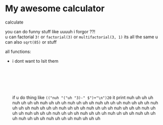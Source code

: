 # My awesome calculator

calculate

you can do funny stuff like uuuuh i forgor ??!<br>
u can factorial `3!` or `factorial(3)` or `multifactorial(3, 1)` its all the same
u can also `sqrt(85)` or stuff <br>

all functions:
- i dont want to lsit them
<br><br><br><br><br><br><br>
if u do thing like `(("nuh "("uh "3)-" $")+"\n")20` it print
nuh uh uh uh
nuh uh uh uh
nuh uh uh uh
nuh uh uh uh
nuh uh uh uh
nuh uh uh uh
nuh uh uh uh
nuh uh uh uh
nuh uh uh uh
nuh uh uh uh
nuh uh uh uh
nuh uh uh uh
nuh uh uh uh
nuh uh uh uh
nuh uh uh uh
nuh uh uh uh
nuh uh uh uh
nuh uh uh uh
nuh uh uh uh
nuh uh uh uh
